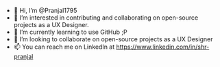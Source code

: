 - 👋 Hi, I’m @Pranjal1795
- 👀 I’m interested in contributing and collaborating on open-source projects as a UX Designer.
- 🌱 I’m currently learning to use GitHub ;P
- 💞️ I’m looking to collaborate on open-source projects as a UX Designer
- 📫 You can reach me on LinkedIn at https://www.linkedin.com/in/shr-pranjal

<!---
Pranjal1795/Pranjal1795 is a ✨ special ✨ repository because its `README.md` (this file) appears on your GitHub profile.
You can click the Preview link to take a look at your changes.
--->
